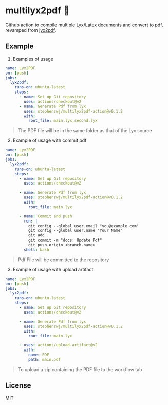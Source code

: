 # multilyx2pdf :notebook_with_decorative_cover:

Github action to compile multiple Lyx/Latex documents and convert to pdf, revamped from [lyx2pdf](https://github.com/vaggeliskls/lyx2pdf-action).

## Example

1.  Examples of usage

```yml
name: Lyx2PDF
on: [push]
jobs:
  lyx2pdf:
    runs-on: ubuntu-latest
    steps:
      - name: Set up Git repository
        uses: actions/checkout@v2
      - name: Generate Pdf from lyx
        uses: stephenzwj/multilyx2pdf-action@v0.1.2
        with:
          root_file: main.lyx,second.lyx
```

> The PDF file will be in the same folder as that of the Lyx source

2.  Example of usage with commit pdf

```yml
name: Lyx2PDF
on: [push]
jobs:
  lyx2pdf:
    runs-on: ubuntu-latest
    steps:
      - name: Set up Git repository
        uses: actions/checkout@v2

      - name: Generate Pdf from lyx
        uses: stephenzwj/multilyx2pdf-action@v0.1.2
        with:
          root_file: main.lyx

      - name: Commit and push
        run: |
          git config --global user.email "you@example.com"
          git config --global user.name "Your Name"
          git add .
          git commit -m "docs: Update Pdf"
          git push origin <branch-name>
        shell: bash
```

> Pdf File will be committed to the repository

3.  Example of usage with upload artifact

```yml
name: Lyx2PDF
on: [push]
jobs:
  lyx2pdf:
    runs-on: ubuntu-latest
    steps:
      - name: Set up Git repository
        uses: actions/checkout@v2

      - name: Generate Pdf from lyx
        uses: stephenzwj/multilyx2pdf-action@v0.1.2
        with:
          root_file: main.lyx

      - uses: actions/upload-artifact@v2
        with:
          name: PDF
          path: main.pdf
```

> To upload a zip containing the PDF file to the workflow tab

## License

MIT
